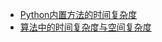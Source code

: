 

- [Python内置方法的时间复杂度](./python_built_in_methods_time_complexity.md)
- [算法中的时间复杂度与空间复杂度](./time_complexity_and_space_complexity.md)